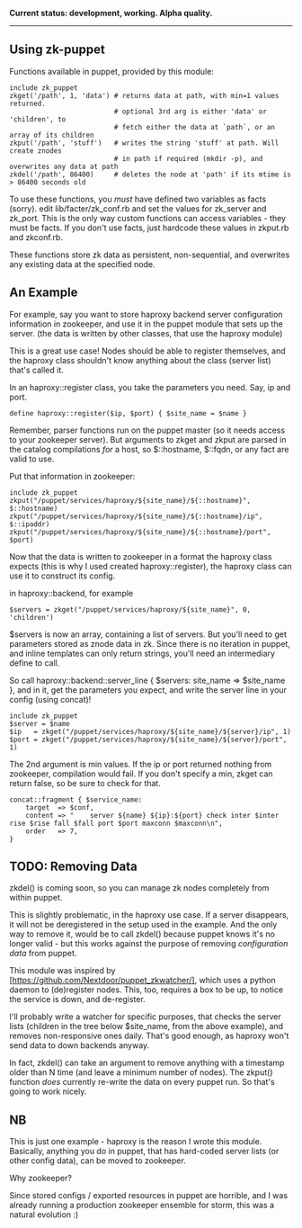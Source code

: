 **Current status: development, working. Alpha quality.**



---



Using zk-puppet
---------------

Functions available in puppet, provided by this module:
```puppet
include zk_puppet
zkget('/path', 1, 'data') # returns data at path, with min=1 values returned.
                          # optional 3rd arg is either 'data' or 'children', to
                          # fetch either the data at `path`, or an array of its children
zkput('/path', 'stuff')   # writes the string 'stuff' at path. Will create znodes
                          # in path if required (mkdir -p), and overwrites any data at path
zkdel('/path', 86400)     # deletes the node at 'path' if its mtime is > 86400 seconds old
```

To use these functions, you *must* have defined two variables as facts (sorry).
edit lib/facter/zk_conf.rb and set the values for zk_server and zk_port. This is
the only way custom functions can access variables - they must be facts. If you
don't use facts, just hardcode these values in zkput.rb and zkconf.rb.

These functions store zk data as persistent, non-sequential, and overwrites any
existing data at the specified node.

An Example
----------

For example, say you want to store haproxy backend server configuration information
in zookeeper, and use it in the puppet module that sets up the server. (the data
is written by other classes, that use the haproxy module)

This is a great use case! Nodes should be able to register themselves, and the
haproxy class shouldn't know anything about the class (server list) that's called it.

In an haproxy::register class, you take the parameters you need. Say, ip and port.
```puppet
define haproxy::register($ip, $port) { $site_name = $name }
```

Remember, parser functions run on the puppet master (so it needs access to your
zookeeper server). But arguments to zkget and zkput are parsed in the catalog
compilations *for* a host, so $::hostname, $::fqdn, or any fact are valid to use.

Put that information in zookeeper:
```puppet
include zk_puppet
zkput("/puppet/services/haproxy/${site_name}/${::hostname}", $::hostname)
zkput("/puppet/services/haproxy/${site_name}/${::hostname}/ip", $::ipaddr)
zkput("/puppet/services/haproxy/${site_name}/${::hostname}/port", $port)
```

Now that the data is written to zookeeper in a format the haproxy class expects
(this is why I used created haproxy::register), the haproxy class can use it to
construct its config.

in haproxy::backend, for example
```puppet
$servers = zkget("/puppet/services/haproxy/${site_name}", 0, 'children')
```

$servers is now an array, containing a list of servers. But you'll need to get
parameters stored as znode data in zk. Since there is no iteration in puppet,
and inline templates can only return strings, you'll need an intermediary define
to call.

So call haproxy::backend::server_line { $servers: site_name => $site_name }, and in it,
get the parameters you expect, and write the server line in your config (using concat)!
```puppet
include zk_puppet
$server = $name
$ip   = zkget("/puppet/services/haproxy/${site_name}/${server}/ip", 1)
$port = zkget("/puppet/services/haproxy/${site_name}/${server}/port", 1)
```

The 2nd argument is min values. If the ip or port returned nothing from zookeeper,
compilation would fail. If you don't specify a min, zkget can return false, so be
sure to check for that.
```puppet
concat::fragment { $service_name:
    target  => $conf,
    content => "    server ${name} ${ip}:${port} check inter $inter rise $rise fall $fall port $port maxconn $maxconn\n",
    order   => 7,
}
```

TODO: Removing Data
--------------------
zkdel() is coming soon, so you can manage zk nodes completely from within puppet.

This is slightly problematic, in the haproxy use case. If a server disappears, it
will not be deregistered in the setup used in the example. And the only way to
remove it, would be to call zkdel() because puppet knows it's no longer valid -
but this works against the purpose of removing *configuration data* from puppet.

This module was inspired by [https://github.com/Nextdoor/puppet_zkwatcher/],
which uses a python daemon to (de)register nodes. This, too, requires a box to be up,
to notice the service is down, and de-register.

I'll probably write a watcher for specific purposes, that checks the server lists
(children in the tree below $site_name, from the above example), and removes non-responsive
ones daily. That's good enough, as haproxy won't send data to down backends anyway.

In fact, zkdel() can take an argument to remove anything with a timestamp older
than N time (and leave a minimum number of nodes).
The zkput() function *does* currently re-write the data on every puppet run. So
that's going to work nicely.


NB
---
This is just one example - haproxy is the reason I wrote this module.
Basically, anything you do in puppet, that has hard-coded server lists (or other
config data), can be moved to zookeeper.

Why zookeeper?

Since stored configs / exported resources in puppet are horrible, and I was
already running a production zookeeper ensemble for storm, this was a natural
evolution :)

